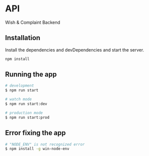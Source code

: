 # API

Wish & Complaint Backend

## Installation


Install the dependencies and devDependencies and start the server.

```sh
npm install
```


## Running the app

```bash
# development
$ npm run start

# watch mode
$ npm run start:dev

# production mode
$ npm run start:prod
```

##  Error fixing the app 

```bash
# "NODE_ENV" is not recognized error
$ npm install -g win-node-env 
```
